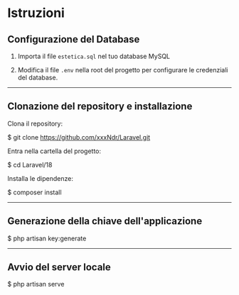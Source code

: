# Istruzioni

## Configurazione del Database

1. Importa il file `estetica.sql` nel tuo database MySQL


2. Modifica il file `.env` nella root del progetto per configurare le credenziali del database.

---

## Clonazione del repository e installazione

Clona il repository:

$ git clone https://github.com/xxxNdr/Laravel.git

Entra nella cartella del progetto:

$ cd Laravel/18

Installa le dipendenze:

$ composer install

---

## Generazione della chiave dell'applicazione

$ php artisan key:generate

---

## Avvio del server locale

$ php artisan serve
